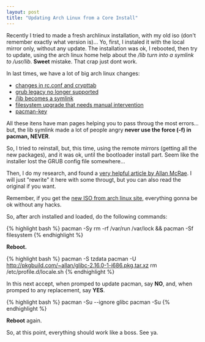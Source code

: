 ```yaml
---
layout: post
title: "Updating Arch Linux from a Core Install"
---
```


Recently I tried to made a fresh archlinux installation, with my old iso (don't remember exactly what version is)...
Yo, first, I instaled it with the local mirror only, without any update.
The installation was ok, I rebooted, then try to update, using the arch linux home help about the */lib turn into a symlink to /usr/lib*. **Sweet** mistake. That crap just dont work.

In last times, we have a lot of big arch linux changes:

* [changes in rc.conf and crypttab](http://www.archlinux.org/news/changes-to-rcconf-and-crypttab/)
* [grub legacy no longer supported](http://www.archlinux.org/news/grub-legacy-no-longer-supported/)
* [/lib becomes a symlink](http://www.archlinux.org/news/the-lib-directory-becomes-a-symlink/)
* [filesystem upgrade that needs manual intervention](http://www.archlinux.org/news/filesystem-upgrade-manual-intervention-required-1/)
* [pacman-key](http://www.archlinux.org/news/having-pacman-verify-packages/)

All these itens have man pages helping you to pass throug the most errors... but, the lib symlink made a lot of people angry **never use the force (-f) in pacman, NEVER**.

So, I tried to reinstall, but, this time, using the remote mirrors (getting all the new packages), and it was ok, until the bootloader install part. Seem like the installer lost the GRUB config file somewhere...

Then, I do my research, and found a [very helpful article by Allan McRae](http://allanmcrae.com/2012/07/updating-arch-linux-from-a-core-install/). I will just "rewrite" it here with some througt, but you can also read the original if you want.

Remember, if you get the [new ISO from arch linux site](http://www.archlinux.org/download/), everything gonna be ok without any hacks.

So, after arch installed and loaded, do the following commands:

{% highlight bash %}
pacman -Sy
rm -rf /var/run /var/lock && pacman -Sf filesystem
{% endhighlight %}

**Reboot.**

{% highlight bash %}
pacman -S tzdata
pacman -U http://pkgbuild.com/~allan/glibc-2.16.0-1-i686.pkg.tar.xz
rm /etc/profile.d/locale.sh
{% endhighlight %}

In this next accept, when promped to update pacman, say **NO**, and, when promped to any replacement, say **YES**.

{% highlight bash %}
pacman -Su --ignore glibc
pacman -Su
{% endhighlight %}

**Reboot** again.

So, at this point, everything should work like a boss.
See ya.
